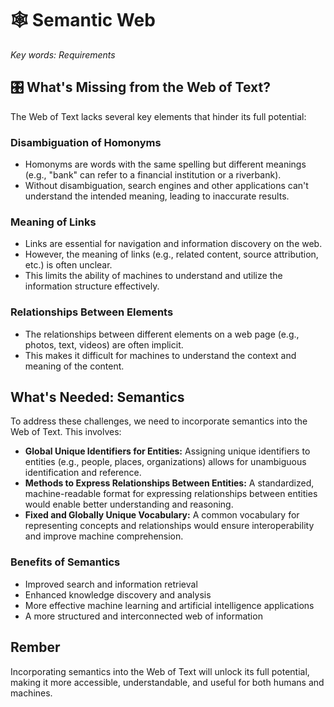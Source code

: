 # 🕸️ Semantic Web

_Key words: Requirements_

## 🎛️ What's Missing from the Web of Text?

The Web of Text lacks several key elements that hinder its full potential:

### Disambiguation of Homonyms

- Homonyms are words with the same spelling but different meanings (e.g., "bank" can refer to a financial institution or a riverbank).
- Without disambiguation, search engines and other applications can't understand the intended meaning, leading to inaccurate results.

### Meaning of Links

- Links are essential for navigation and information discovery on the web.
- However, the meaning of links (e.g., related content, source attribution, etc.) is often unclear.
- This limits the ability of machines to understand and utilize the information structure effectively.

### Relationships Between Elements

- The relationships between different elements on a web page (e.g., photos, text, videos) are often implicit.
- This makes it difficult for machines to understand the context and meaning of the content.

## What's Needed: Semantics

To address these challenges, we need to incorporate semantics into the Web of Text. This involves:

- **Global Unique Identifiers for Entities:** Assigning unique identifiers to entities (e.g., people, places, organizations) allows for unambiguous identification and reference.
- **Methods to Express Relationships Between Entities:** A standardized, machine-readable format for expressing relationships between entities would enable better understanding and reasoning.
- **Fixed and Globally Unique Vocabulary:** A common vocabulary for representing concepts and relationships would ensure interoperability and improve machine comprehension.

### Benefits of Semantics

- Improved search and information retrieval
- Enhanced knowledge discovery and analysis
- More effective machine learning and artificial intelligence applications
- A more structured and interconnected web of information

## Rember

Incorporating semantics into the Web of Text will unlock its full potential, making it more accessible, understandable, and useful for both humans and machines.
